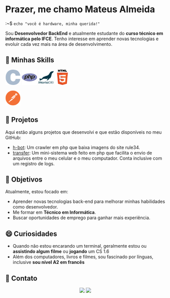 # Prazer, me chamo Mateus Almeida

:~$ <code>echo "você é hardware, minha querida!"</code>

Sou **Desenvolvedor BackEnd** e atualmente estudante do **curso técnico em informática pelo IFCE**. Tenho interesse em aprender novas tecnologias e evoluir cada vez mais na área de desenvolvimento.

## 🚀 Minhas Skills

<code><img height="48" src="https://github.com/devicons/devicon/blob/master/icons/c/c-original.svg" alt="C"/></code>
<code><img height="48" src="https://raw.githubusercontent.com/github/explore/80688e429a7d4ef2fca1e82350fe8e3517d3494d/topics/php/php.png" alt="PHP"/></code>
<code><img height="48" src="https://github.com/devicons/devicon/blob/master/icons/mariadb/mariadb-original-wordmark.svg" alt="MariaDB"/></code>
<code><img height="48" src="https://raw.githubusercontent.com/github/explore/80688e429a7d4ef2fca1e82350fe8e3517d3494d/topics/html/html.png" alt="HTML5"/></code>
<!-- <code><img height="48" src="https://raw.githubusercontent.com/github/explore/80688e429a7d4ef2fca1e82350fe8e3517d3494d/topics/css/css.png" alt="CSS"/></code> -->
<code><img height="48" src="https://github.com/devicons/devicon/blob/ca28c779441053191ff11710fe24a9e6c23690d6/icons/postman/postman-plain.svg" alt="Postman"/></code>


## 💼 Projetos

Aqui estão alguns projetos que desenvolvi e que estão disponíveis no meu GitHub:

- [h-bot](https://github.com/oestrangeiro/h-bot): Um crawler em php que baixa imagens do site rule34.
- [transfer](https://github.com/oestrangeiro/transfer): Um mini-sistema web feito em php que facilita o envio de arquivos entre o meu celular e o meu computador. Conta inclusive com um registro de logs.

## 🎯 Objetivos

Atualmente, estou focado em:

- Aprender novas tecnologias back-end para melhorar minhas habilidades como desenvolvedor.
- Me formar em **Técnico em Informática**.
- Buscar oportunidades de emprego para ganhar mais experiência.

## 😄 Curiosidades

- Quando não estou encarando um terminal, geralmente estou ou **assistindo algum filme** ou **jogando** um CS 1.6
- Além dos computadores, livros e filmes, sou fascinado por línguas, inclusive **sou nível A2 em francês**

## 💬 Contato

<div align ="center"> 
  <a href="https://www.instagram.com/mateust2kk" target="_blank"><img src="https://img.shields.io/badge/-Instagram-%23333?style=for-the-badge&logo=instagram&logoColor=white" target="_blank"></a>
  <a href = "mailto:mateus12092004@gmail.com"><img src="https://img.shields.io/badge/-Gmail-%23333?style=for-the-badge&logo=gmail&logoColor=white" target="_blank"></a>
</div>
